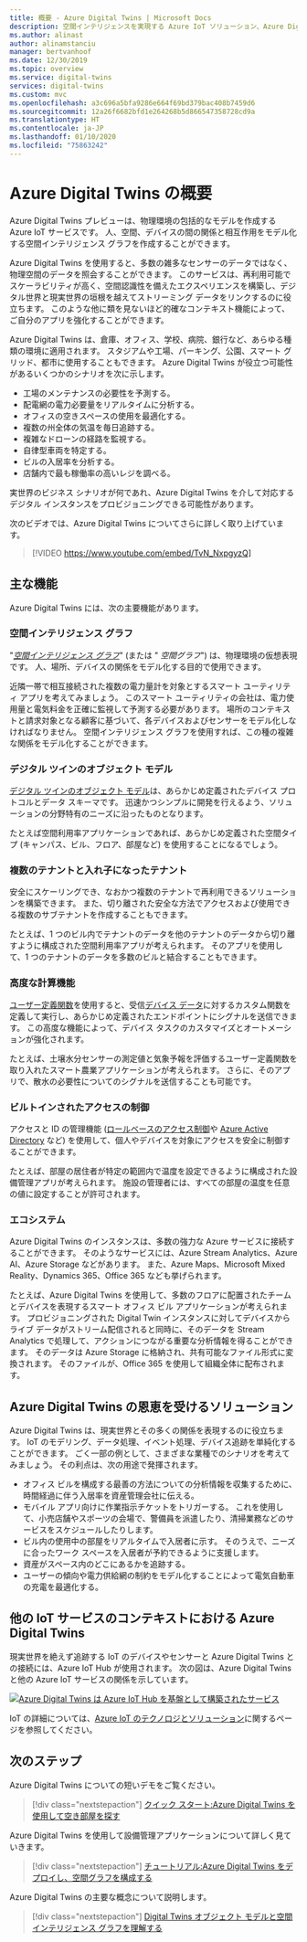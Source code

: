 ```yaml
---
title: 概要 - Azure Digital Twins | Microsoft Docs
description: 空間インテリジェンスを実現する Azure IoT ソリューション、Azure Digital Twins について詳しく説明します。
ms.author: alinast
author: alinamstanciu
manager: bertvanhoof
ms.date: 12/30/2019
ms.topic: overview
ms.service: digital-twins
services: digital-twins
ms.custom: mvc
ms.openlocfilehash: a3c696a5bfa9286e664f69bd379bac408b7459d6
ms.sourcegitcommit: 12a26f6682bfd1e264268b5d866547358728cd9a
ms.translationtype: HT
ms.contentlocale: ja-JP
ms.lasthandoff: 01/10/2020
ms.locfileid: "75863242"
---
```

# <a name="overview-of-azure-digital-twins"></a>Azure Digital Twins の概要

Azure Digital Twins プレビューは、物理環境の包括的なモデルを作成する Azure IoT サービスです。 人、空間、デバイスの間の関係と相互作用をモデル化する空間インテリジェンス グラフを作成することができます。

Azure Digital Twins を使用すると、多数の雑多なセンサーのデータではなく、物理空間のデータを照会することができます。 このサービスは、再利用可能でスケーラビリティが高く、空間認識性を備えたエクスペリエンスを構築し、デジタル世界と現実世界の垣根を越えてストリーミング データをリンクするのに役立ちます。 このような他に類を見ないほど的確なコンテキスト機能によって、ご自分のアプリを強化することができます。 

Azure Digital Twins は、倉庫、オフィス、学校、病院、銀行など、あらゆる種類の環境に適用されます。 スタジアムや工場、パーキング、公園、スマート グリッド、都市に使用することもできます。 Azure Digital Twins が役立つ可能性があるいくつかのシナリオを次に示します。

- 工場のメンテナンスの必要性を予測する。
- 配電網の電力必要量をリアルタイムに分析する。
- オフィスの空きスペースの使用を最適化する。
- 複数の州全体の気温を毎日追跡する。
- 複雑なドローンの経路を監視する。
- 自律型車両を特定する。
- ビルの入居率を分析する。
- 店舗内で最も稼働率の高いレジを調べる。

実世界のビジネス シナリオが何であれ、Azure Digital Twins を介して対応するデジタル インスタンスをプロビジョニングできる可能性があります。

次のビデオでは、Azure Digital Twins についてさらに詳しく取り上げています。

> [!VIDEO https://www.youtube.com/embed/TvN_NxpgyzQ]

## <a name="key-capabilities"></a>主な機能

Azure Digital Twins には、次の主要機能があります。

### <a name="spatial-intelligence-graph"></a>空間インテリジェンス グラフ

"[*空間インテリジェンス グラフ*](./concepts-objectmodel-spatialgraph.md#spatial-intelligence-graph)" (または " *空間グラフ*") は、物理環境の仮想表現です。 人、場所、デバイスの関係をモデル化する目的で使用できます。

近隣一帯で相互接続された複数の電力量計を対象とするスマート ユーティリティ アプリを考えてみましょう。 このスマート ユーティリティの会社は、電力使用量と電気料金を正確に監視して予測する必要があります。 場所のコンテキストと請求対象となる顧客に基づいて、各デバイスおよびセンサーをモデル化しなければなりません。 空間インテリジェンス グラフを使用すれば、この種の複雑な関係をモデル化することができます。

### <a name="digital-twin-object-models"></a>デジタル ツインのオブジェクト モデル

[デジタル ツインのオブジェクト モデル](./concepts-objectmodel-spatialgraph.md#digital-twins-object-models)は、あらかじめ定義されたデバイス プロトコルとデータ スキーマです。 迅速かつシンプルに開発を行えるよう、ソリューションの分野特有のニーズに沿ったものとなります。

たとえば空間利用率アプリケーションであれば、あらかじめ定義された空間タイプ (キャンパス、ビル、フロア、部屋など) を使用することになるでしょう。

### <a name="multiple-and-nested-tenants"></a>複数のテナントと入れ子になったテナント

安全にスケーリングでき、なおかつ複数のテナントで再利用できるソリューションを構築できます。 また、切り離された安全な方法でアクセスおよび使用できる複数のサブテナントを作成することもできます。

たとえば、1 つのビル内でテナントのデータを他のテナントのデータから切り離すように構成された空間利用率アプリが考えられます。 そのアプリを使用して、1 つのテナントのデータを多数のビルと結合することもできます。

### <a name="advanced-compute-capabilities"></a>高度な計算機能

[ユーザー定義関数](./concepts-user-defined-functions.md)を使用すると、受信[デバイス データ](./concepts-device-ingress.md)に対するカスタム関数を定義して実行し、あらかじめ定義されたエンドポイントにシグナルを送信できます。 この高度な機能によって、デバイス タスクのカスタマイズとオートメーションが強化されます。

たとえば、土壌水分センサーの測定値と気象予報を評価するユーザー定義関数を取り入れたスマート農業アプリケーションが考えられます。 さらに、そのアプリで、散水の必要性についてのシグナルを送信することも可能です。

### <a name="built-in-access-control"></a>ビルトインされたアクセスの制御

アクセスと ID の管理機能 ([ロールベースのアクセス制御](./security-role-based-access-control.md)や [Azure Active Directory](./security-authenticating-apis.md) など) を使用して、個人やデバイスを対象にアクセスを安全に制御することができます。

たとえば、部屋の居住者が特定の範囲内で温度を設定できるように構成された設備管理アプリが考えられます。 施設の管理者には、すべての部屋の温度を任意の値に設定することが許可されます。

### <a name="ecosystem"></a>エコシステム

Azure Digital Twins のインスタンスは、多数の強力な Azure サービスに接続することができます。 そのようなサービスには、Azure Stream Analytics、Azure AI、Azure Storage などがあります。 また、Azure Maps、Microsoft Mixed Reality、Dynamics 365、Office 365 なども挙げられます。

たとえば、Azure Digital Twins を使用して、多数のフロアに配置されたチームとデバイスを表現するスマート オフィス ビル アプリケーションが考えられます。 プロビジョニングされた Digital Twin インスタンスに対してデバイスからライブ データがストリーム配信されると同時に、そのデータを Stream Analytics で処理して、アクションにつながる重要な分析情報を得ることができます。 そのデータは Azure Storage に格納され、共有可能なファイル形式に変換されます。 そのファイルが、Office 365 を使用して組織全体に配布されます。

## <a name="solutions-that-benefit-from-azure-digital-twins"></a>Azure Digital Twins の恩恵を受けるソリューション

Azure Digital Twins は、現実世界とその多くの関係を表現するのに役立ちます。 IoT のモデリング、データ処理、イベント処理、デバイス追跡を単純化することができます。 ごく一部の例として、さまざまな業種でのシナリオを考えてみましょう。 その利点は、次の用途で発揮されます。

* オフィス ビルを構成する最善の方法についての分析情報を収集するために、時間経過に伴う入居率を資産管理会社に伝える。
* モバイル アプリ向けに作業指示チケットをトリガーする。 これを使用して、小売店舗やスポーツの会場で、警備員を派遣したり、清掃業務などのサービスをスケジュールしたりします。
* ビル内の使用中の部屋をリアルタイムで入居者に示す。 そのうえで、ニーズに合ったワーク スペースを入居者が予約できるように支援します。
* 資産がスペース内のどこにあるかを追跡する。
* ユーザーの傾向や電力供給網の制約をモデル化することによって電気自動車の充電を最適化する。

## <a name="azure-digital-twins-in-the-context-of-other-iot-services"></a>他の IoT サービスのコンテキストにおける Azure Digital Twins

現実世界を絶えず追跡する IoT のデバイスやセンサーと Azure Digital Twins との接続には、Azure IoT Hub が使用されます。 次の図は、Azure Digital Twins と他の Azure IoT サービスの関係を示しています。

[![Azure Digital Twins は Azure IoT Hub を基盤として構築されたサービス](media/overview/azure-digital-twins-in-iot-ecosystem.png)](media/overview/azure-digital-twins-in-iot-ecosystem.png#lightbox)

IoT の詳細については、[Azure IoT のテクノロジとソリューション](../iot-fundamentals/iot-services-and-technologies.md)に関するページを参照してください。

## <a name="next-steps"></a>次のステップ

Azure Digital Twins についての短いデモをご覧ください。

>[!div class="nextstepaction"]
>[クイック スタート:Azure Digital Twins を使用して空き部屋を探す](./quickstart-view-occupancy-dotnet.md)

Azure Digital Twins を使用して設備管理アプリケーションについて詳しく見ていきます。

>[!div class="nextstepaction"]
>[チュートリアル:Azure Digital Twins をデプロイし、空間グラフを構成する](./tutorial-facilities-setup.md)

Azure Digital Twins の主要な概念について説明します。

>[!div class="nextstepaction"]
>[Digital Twins オブジェクト モデルと空間インテリジェンス グラフを理解する](./concepts-objectmodel-spatialgraph.md)